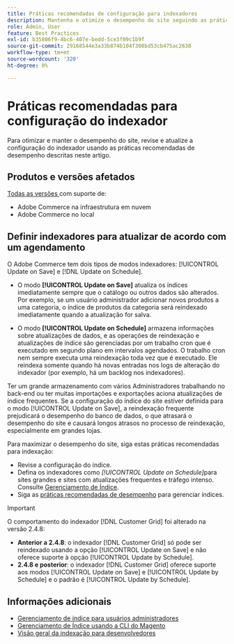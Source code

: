 ```yaml
---
title: Práticas recomendadas de configuração para indexadores
description: Mantenha e otimize o desempenho do site seguindo as práticas recomendadas para a configuração do indexador.
role: Admin, User
feature: Best Practices
exl-id: b35806f9-4bc6-407e-bedd-5ce3f09c1b9f
source-git-commit: 29168544e3a33b874b104f308bd53cb475ac2638
workflow-type: tm+mt
source-wordcount: '320'
ht-degree: 0%

---
```


# Práticas recomendadas para configuração do indexador

Para otimizar e manter o desempenho do site, revise e atualize a configuração do indexador usando as práticas recomendadas de desempenho descritas neste artigo.

## Produtos e versões afetados

[Todas as versões ](../../../release/versions.md) com suporte de:

- Adobe Commerce na infraestrutura em nuvem
- Adobe Commerce no local

## Definir indexadores para atualizar de acordo com um agendamento

O Adobe Commerce tem dois tipos de modos indexadores: [!UICONTROL Update on Save] e [!DNL Update on Schedule].

- O modo **[!UICONTROL Update on Save]** atualiza os índices imediatamente sempre que o catálogo ou outros dados são alterados. Por exemplo, se um usuário administrador adicionar novos produtos a uma categoria, o índice de produtos da categoria será reindexado imediatamente quando a atualização for salva.

- O modo **[!UICONTROL Update on Schedule]** armazena informações sobre atualizações de dados, e as operações de reindexação e atualizações de índice são gerenciadas por um trabalho cron que é executado em segundo plano em intervalos agendados. O trabalho cron nem sempre executa uma reindexação toda vez que é executado. Ele reindexa somente quando há novas entradas nos logs de alteração do indexador (por exemplo, há um backlog nos indexadores).

Ter um grande armazenamento com vários Administradores trabalhando no back-end ou ter muitas importações e exportações aciona atualizações de índice frequentes. Se a configuração do índice do site estiver definida para o modo [!UICONTROL Update on Save], a reindexação frequente prejudicará o desempenho do banco de dados, o que atrasará o desempenho do site e causará longos atrasos no processo de reindexação, especialmente em grandes lojas.

Para maximizar o desempenho do site, siga estas práticas recomendadas para indexação:

- Revise a configuração do índice.
- Defina os indexadores como _[!UICONTROL Update on Schedule]_&#x200B;para sites grandes e sites com atualizações frequentes e tráfego intenso. Consulte [Gerenciamento de Índice](https://experienceleague.adobe.com/en/docs/commerce-admin/systems/tools/index-management#change-the-index-mode).
- Siga as [práticas recomendadas de desempenho](../../../performance/configuration.md) para gerenciar índices.

>[!IMPORTANT]
>
>O comportamento do indexador [!DNL Customer Grid] foi alterado na versão 2.4.8:
>
>- **Anterior a 2.4.8**: o indexador [!DNL Customer Grid] só pode ser reindexado usando a opção [!UICONTROL Update on Save] e não oferece suporte à opção [!UICONTROL Update by Schedule].
>- **2.4.8 e posterior**: o indexador [!DNL Customer Grid] oferece suporte aos modos [!UICONTROL Update on Save] e [!UICONTROL Update by Schedule] e o padrão é [!UICONTROL Update by Schedule].

## Informações adicionais

- [Gerenciamento de índice para usuários administradores](../../../configuration/cli/manage-indexers.md#configure-indexers)
- [Gerenciamento de Índice usando a CLI do Magento](https://experienceleague.adobe.com/docs/commerce-operations/configuration-guide/cli/manage-indexers.html)
- [Visão geral da indexação para desenvolvedores](https://developer.adobe.com/commerce/php/development/components/indexing/)
